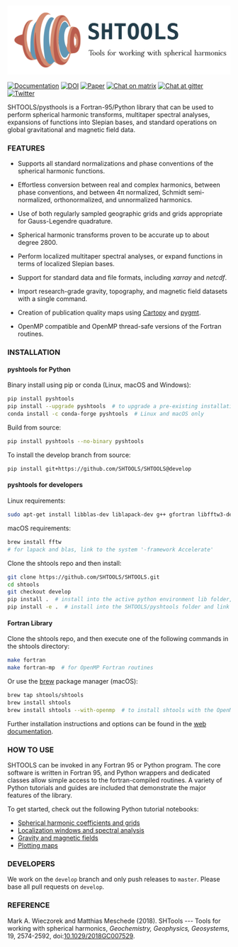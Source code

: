![LOGO](misc/logo.png)

[![Documentation](https://img.shields.io/badge/documentation-shtools.github.io%2FSHTOOLS%2F-yellow.svg)](https://shtools.github.io/SHTOOLS/)
[![DOI](https://zenodo.org/badge/doi/10.5281/zenodo.592762.svg)](https://doi.org/10.5281/zenodo.592762)
[![Paper](https://img.shields.io/badge/paper-10.1029/2018GC007529-orange.svg)](https://doi.org/10.1029/2018GC007529)
[![Chat on matrix](https://img.shields.io/badge/chat-on_[matrix]-4bb596.svg)](https://matrix.to/#/!SrkiFczPSWmYrlSNYF:matrix.org?via=matrix.org)
[![Chat at gitter](https://badges.gitter.im/SHTOOLS/SHTOOLS.svg)](https://gitter.im/SHTOOLS/SHTOOLS?utm_source=badge&utm_medium=badge&utm_campaign=pr-badge&utm_content=badge)
[![Twitter](https://img.shields.io/twitter/follow/pyshtools.svg?style=social&label=Follow)](https://twitter.com/intent/follow?screen_name=pyshtools)

SHTOOLS/pysthools is a Fortran-95/Python library that can be used to perform
spherical harmonic transforms, multitaper spectral analyses, expansions of functions into Slepian bases, and standard operations on global gravitational and magnetic field data.

### FEATURES ###

* Supports all standard normalizations and phase conventions of the spherical harmonic functions.

* Effortless conversion between real and complex harmonics, between phase conventions, and between 4&pi; normalized, Schmidt semi-normalized, orthonormalized, and unnormalized harmonics.

* Use of both regularly sampled geographic grids and grids appropriate for Gauss-Legendre quadrature.

* Spherical harmonic transforms proven to be accurate up to about degree 2800.

* Perform localized multitaper spectral analyses, or expand functions in terms of localized Slepian bases.

* Support for standard data and file formats, including *xarray* and *netcdf*.

* Import research-grade gravity, topography, and magnetic field datasets with a single command.

* Creation of publication quality maps using [Cartopy](https://scitools.org.uk/cartopy) and [pygmt](https://www.pygmt.org/).

* OpenMP compatible and OpenMP thread-safe versions of the Fortran routines.

### INSTALLATION ###
#### pyshtools for Python ####

Binary install using pip or conda (Linux, macOS and Windows):
```bash
pip install pyshtools
pip install --upgrade pyshtools  # to upgrade a pre-existing installation
conda install -c conda-forge pyshtools  # Linux and macOS only
```

Build from source:
```bash
pip install pyshtools --no-binary pyshtools
```

To install the develop branch from source:
```bash
pip install git+https://github.com/SHTOOLS/SHTOOLS@develop
```

#### pyshtools for developers ####
Linux requirements:
```bash
sudo apt-get install libblas-dev liblapack-dev g++ gfortran libfftw3-dev tcsh
```
macOS requirements:
```bash
brew install fftw
# for lapack and blas, link to the system '-framework Accelerate'
```

Clone the shtools repo and then install:
```bash
git clone https://github.com/SHTOOLS/SHTOOLS.git
cd shtools
git checkout develop
pip install .  # install into the active python environment lib folder, or
pip install -e .  # install into the SHTOOLS/pyshtools folder and link to the active python environment
```

#### Fortran Library ####
Clone the shtools repo, and then execute one of the following commands in the shtools directory:
```bash
make fortran
make fortran-mp  # for OpenMP Fortran routines
```
Or use the [brew](http://brew.sh/) package manager (macOS):
```bash
brew tap shtools/shtools
brew install shtools
brew install shtools --with-openmp  # to install shtools with the OpenMP components.
```

Further installation instructions and options can be found in the [web documentation](https://shtools.github.io/SHTOOLS/).

### HOW TO USE ###

SHTOOLS can be invoked in any Fortran 95 or Python program. The core software is written in Fortran 95, and Python wrappers and dedicated classes allow simple access to the fortran-compiled routines. A variety of Python tutorials and guides are included that demonstrate the major features of the library.

To get started, check out the following Python tutorial notebooks:

* [Spherical harmonic coefficients and grids](https://shtools.github.io/SHTOOLS/pages/mydoc/notebooks/grids-and-coefficients.html)
* [Localization windows and spectral analysis](https://shtools.github.io/SHTOOLS/pages/mydoc/notebooks/localized-spectral-analysis.html)
* [Gravity and magnetic fields](https://shtools.github.io/SHTOOLS/pages/mydoc/notebooks/gravity-and-magnetic-fields.html)
* [Plotting maps](https://shtools.github.io/SHTOOLS/pages/mydoc/notebooks/plotting-maps.html)

### DEVELOPERS ###

We work on the `develop` branch and only push releases to `master`. Please base all pull requests on `develop`.

### REFERENCE ###

Mark A. Wieczorek and Matthias Meschede (2018). SHTools --- Tools for working with spherical harmonics, *Geochemistry, Geophysics, Geosystems*, 19, 2574-2592, doi:[10.1029/2018GC007529](https://doi.org/10.1029/2018GC007529).
